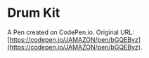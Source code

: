 # Drum Kit

A Pen created on CodePen.io. Original URL: [https://codepen.io/JAMAZON/pen/bGQEBvz](https://codepen.io/JAMAZON/pen/bGQEBvz).

